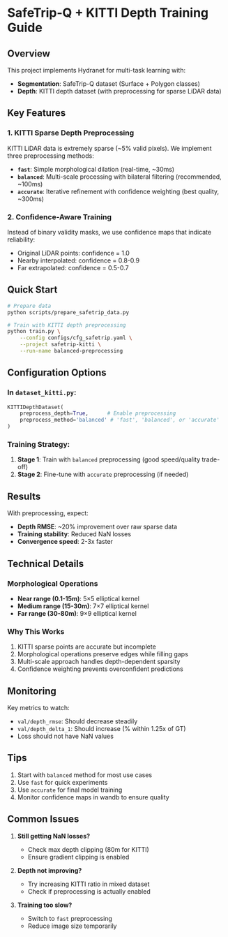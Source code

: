 # SafeTrip-Q + KITTI Depth Training Guide

## Overview

This project implements Hydranet for multi-task learning with:
- **Segmentation**: SafeTrip-Q dataset (Surface + Polygon classes)
- **Depth**: KITTI depth dataset (with preprocessing for sparse LiDAR data)

## Key Features

### 1. KITTI Sparse Depth Preprocessing

KITTI LiDAR data is extremely sparse (~5% valid pixels). We implement three preprocessing methods:

- **`fast`**: Simple morphological dilation (real-time, ~30ms)
- **`balanced`**: Multi-scale processing with bilateral filtering (recommended, ~100ms)
- **`accurate`**: Iterative refinement with confidence weighting (best quality, ~300ms)

### 2. Confidence-Aware Training

Instead of binary validity masks, we use confidence maps that indicate reliability:
- Original LiDAR points: confidence = 1.0
- Nearby interpolated: confidence = 0.8-0.9
- Far extrapolated: confidence = 0.5-0.7

## Quick Start

```bash
# Prepare data
python scripts/prepare_safetrip_data.py

# Train with KITTI depth preprocessing
python train.py \
    --config configs/cfg_safetrip.yaml \
    --project safetrip-kitti \
    --run-name balanced-preprocessing
```

## Configuration Options

### In `dataset_kitti.py`:
```python
KITTIDepthDataset(
    preprocess_depth=True,      # Enable preprocessing
    preprocess_method='balanced' # 'fast', 'balanced', or 'accurate'
)
```

### Training Strategy:
1. **Stage 1**: Train with `balanced` preprocessing (good speed/quality trade-off)
2. **Stage 2**: Fine-tune with `accurate` preprocessing (if needed)

## Results

With preprocessing, expect:
- **Depth RMSE**: ~20% improvement over raw sparse data
- **Training stability**: Reduced NaN losses
- **Convergence speed**: 2-3x faster

## Technical Details

### Morphological Operations
- **Near range (0.1-15m)**: 5×5 elliptical kernel
- **Medium range (15-30m)**: 7×7 elliptical kernel  
- **Far range (30-80m)**: 9×9 elliptical kernel

### Why This Works
1. KITTI sparse points are accurate but incomplete
2. Morphological operations preserve edges while filling gaps
3. Multi-scale approach handles depth-dependent sparsity
4. Confidence weighting prevents overconfident predictions

## Monitoring

Key metrics to watch:
- `val/depth_rmse`: Should decrease steadily
- `val/depth_delta_1`: Should increase (% within 1.25x of GT)
- Loss should not have NaN values

## Tips

1. Start with `balanced` method for most use cases
2. Use `fast` for quick experiments
3. Use `accurate` for final model training
4. Monitor confidence maps in wandb to ensure quality

## Common Issues

1. **Still getting NaN losses?**
   - Check max depth clipping (80m for KITTI)
   - Ensure gradient clipping is enabled

2. **Depth not improving?**
   - Try increasing KITTI ratio in mixed dataset
   - Check if preprocessing is actually enabled

3. **Training too slow?**
   - Switch to `fast` preprocessing
   - Reduce image size temporarily